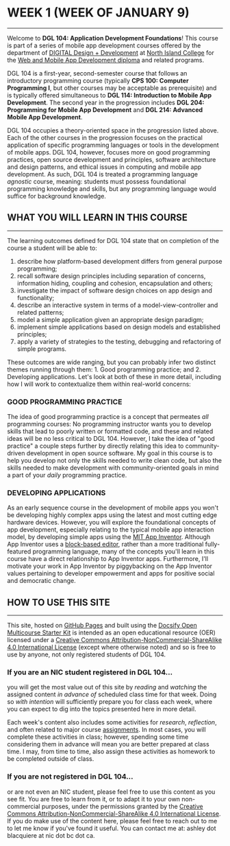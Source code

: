 <!-- # ![Programming for Mobile App Development](images/1366x768-kotlin2022_2.png) -->

# WEEK 1 (WEEK OF JANUARY 9)
---
Welcome to **DGL 104: Application Development Foundations**! This course is part of a series of mobile app development courses offered by the department of [DIGITAL Design + Development](https://www.nic.bc.ca/programs/arts-science-and-management/digital-design-and-development/) at [North Island College](https://nic.bc.ca) for the [Web and Mobile App Development diploma](https://www.nic.bc.ca/programs/arts-science-and-management/digital-design-and-development/web-and-mobile-application-development-diploma/) and related programs.  

DGL 104 is a first-year, second-semester course that follows an introductory programming course (typically **CPS 100: Computer Programming I**, but other courses may be acceptable as prerequisite) and is typically offered simultaneous to **DGL 114: Introduction to Mobile App Development**. The second year in the progression includes **DGL 204: Programming for Mobile App Development** and **DGL 214: Advanced Mobile App Development**.

DGL 104 occupies a theory-oriented space in the progression listed above. Each of the other courses in the progression focuses on the practical application of specific programming languages or tools in the development of mobile apps. DGL 104, however, focuses more on good programming practices, open source development and principles, software architecture and design patterns, and ethical issues in computing and mobile app development. As such, DGL 104 is treated a programming language *agnostic* course, meaning: students must possess foundational programming knowledge and skills, but any programming language would suffice for background knowledge.

## WHAT YOU WILL LEARN IN THIS COURSE
---
The learning outcomes defined for DGL 104 state that on completion of the course a student will be able to:
1.	describe how platform-based development differs from general purpose programming;
2.	recall software design principles including separation of concerns, information hiding, coupling and cohesion, encapsulation and others;
3.	investigate the impact of software design choices on app design and functionality;
4.	describe an interactive system in terms of a model-view-controller and related patterns;
5.	model a simple application given an appropriate design paradigm;
6.	implement simple applications based on design models and established principles;
7.	apply a variety of strategies to the testing, debugging and refactoring of simple programs.

These outcomes are wide ranging, but you can probably infer two distinct themes running through them: 1. Good programming practice; and 2. Developing applications. Let's look at both of these in more detail, including how I will work to contextualize them within real-world concerns:

### GOOD PROGRAMMING PRACTICE
The idea of good programming practice is a concept that permeates *all* programming courses: No programming instructor wants you to develop skills that lead to poorly written or formatted code, and these and related ideas will be no less critical to DGL 104. However, I take the idea of "good practice" a couple steps further by directly relating this idea to community-driven development in open source software. My goal in this course is to help you develop not only the skills needed to write clean code, but also the skills needed to make development with community-oriented goals in mind a part of your *daily* programming practice.

### DEVELOPING APPLICATIONS
As an early sequence course in the development of mobile apps you won't be developing highly complex apps using the latest and most cutting edge hardware devices. However, you will explore the foundational concepts of app development, especially relating to the typical mobile app interaction model, by developing simple apps using the [MIT App Inventor](https://appinventor.mit.edu/). Although App Inventor uses a [block-based editor](https://appinventor.mit.edu/explore/designer-blocks), rather than a more traditional fully-featured programming language, many of the concepts you'll learn in this course have a direct relationship to App Inventor apps. Furthermore, I'll motivate your work in App Inventor by piggybacking on the App Inventor values pertaining to developer empowerment and apps for positive social and democratic change.

## HOW TO USE THIS SITE
---
This site, hosted on [GitHub Pages](https://pages.github.com/) and built using the [Docsify Open Multicourse Starter Kit](https://github.com/hibbitts-design/docsify-open-multicourse-starter-kit) is intended as an open educational resource (OER) licensed under a <a rel="license" href="http://creativecommons.org/licenses/by-nc-sa/4.0/">Creative Commons Attribution-NonCommercial-ShareAlike 4.0 International License</a> (except where otherwise noted) and so is free to use by anyone, not only registered students of DGL 104. 

### If you are an NIC student registered in DGL 104... 
you will get the most value out of this site by *reading* and *watching* the assigned content *in advance of* scheduled class time for that week. Doing so *with intention* will sufficiently prepare you for class each week, where you can expect to dig into the topics presented here in more detail.

Each week's content also includes some activities for *research*, *reflection*, and often related to major course [assignments](). In most cases, you will complete these activities in class; however, spending some time considering them in advance will mean you are better prepared at class time. I may, from time to time, also assign these activities as homework to be completed outside of class.

### If you are not registered in DGL 104...
or are not even an NIC student, please feel free to use this content as you see fit. You are free to learn from it, or to adapt it to your own non-commercial purposes, under the permissions granted by the <a rel="license" href="http://creativecommons.org/licenses/by-nc-sa/4.0/">Creative Commons Attribution-NonCommercial-ShareAlike 4.0 International License</a>. If you do make use of the content here, please feel free to reach out to me to let me know if you've found it useful. You can contact me at: ashley dot blacquiere at nic dot bc dot ca.




